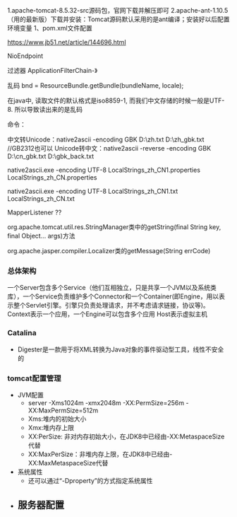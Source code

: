 1.apache-tomcat-8.5.32-src源码包，官网下载并解压即可
2.apache-ant-1.10.5（用的最新版）下载并安装：Tomcat源码默认采用的是ant编译；安装好以后配置环境变量
1、pom.xml文件配置




https://www.jb51.net/article/144696.html



NioEndpoint


过滤器
ApplicationFilterChain-》

乱码
bnd = ResourceBundle.getBundle(bundleName, locale);

在java中, 读取文件的默认格式是iso8859-1, 而我们中文存储的时候一般是UTF-8. 所以导致读出来的是乱码

命令：

中文转Unicode：native2ascii -encoding GBK D:\zh.txt D:\zh_gbk.txt //GB2312也可以
Unicode转中文：native2ascii -reverse -encoding GBK D:\cn_gbk.txt D:\gbk_back.txt

native2ascii.exe -encoding UTF-8 LocalStrings_zh_CN1.properties  LocalStrings_zh_CN.properties

native2ascii.exe -encoding UTF-8 LocalStrings_zh_CN1.txt  LocalStrings_zh_CN.txt


 MapperListener ?? 

org.apache.tomcat.util.res.StringManager类中的getString(final String key, final Object... args)方法

org.apache.jasper.compiler.Localizer类的getMessage(String errCode)


### 总体架构
一个Server包含多个Service（他们互相独立，只是共享一个JVM以及系统类库），一个Service负责维护多个Connector和一个Container(即Engine，用以表示整个Servlet引擎。引擎只负责处理请求，并不考虑请求链接，协议等)。
Context表示一个应用，一个Engine可以包含多个应用
Host表示虚拟主机

### Catalina

- Digester是一款用于将XML转换为Java对象的事件驱动型工具，线性不安全的
   

### tomcat配置管理
- JVM配置
    - server -Xms1024m -xmx2048m -XX:PermSize=256m -XX:MaxPermSize=512m
    - Xms:堆内的初始大小
    - Xmx:堆内存上限
    - XX:PerSize: 非对内存初始大小，在JDK8中已经由-XX:MetaspaceSize代替
    - XX:MaxPerSize：非堆内存上限，在JDK8中已经由-XX:MaxMetaspaceSize代替
- 系统属性
   - 还可以通过“-Dproperty”的方式指定系统属性
- 服务器配置
    - 
 